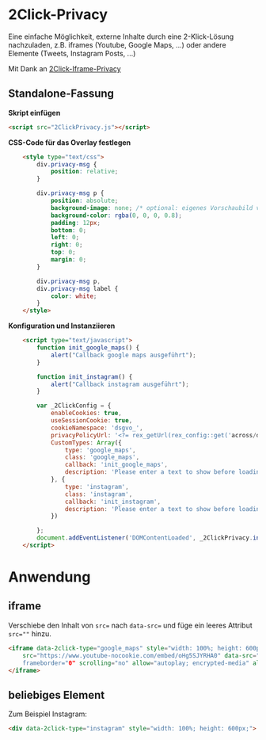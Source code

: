 # 2Click-Privacy

Eine einfache Möglichkeit, externe Inhalte durch eine 2-Klick-Lösung nachzuladen, z.B. iframes (Youtube, Google Maps, ...) oder andere Elemente (Tweets, Instagram Posts, ...)

Mit Dank an [2Click-Iframe-Privacy](https://01-scripts.github.io/2Click-Iframe-Privacy/)

## Standalone-Fassung

**Skript einfügen**

```html
<script src="2ClickPrivacy.js"></script>
```

**CSS-Code für das Overlay festlegen**

```html
    <style type="text/css">
        div.privacy-msg {
            position: relative;
        }

        div.privacy-msg p {
            position: absolute;
            background-image: none; /* optional: eigenes Vorschaubild verwenden */
            background-color: rgba(0, 0, 0, 0.8);
            padding: 12px;
            bottom: 0;
            left: 0;
            right: 0;
            top: 0;
            margin: 0;
        }

        div.privacy-msg p,
        div.privacy-msg label {
            color: white;
        }
    </style>
```

**Konfiguration und Instanziieren**

```html
    <script type="text/javascript">
        function init_google_maps() {
            alert("Callback google maps ausgeführt");
        }

        function init_instagram() {
            alert("Callback instagram ausgeführt");
        }

        var _2ClickConfig = {
            enableCookies: true,
            useSessionCookie: true,
            cookieNamespace: 'dsgvo_',
            privacyPolicyUrl: '<?= rex_getUrl(rex_config::get('across/dsgvo', 'consent_url')); ?>',
            CustomTypes: Array({
                type: 'google_maps',
                class: 'google_maps',
                callback: 'init_google_maps',
                description: 'Please enter a text to show before loading the content<br />'
            }, {
                type: 'instagram',
                class: 'instagram',
                callback: 'init_instagram',
                description: 'Please enter a text to show before loading the content<br />'
            })

        };
        document.addEventListener('DOMContentLoaded', _2ClickPrivacy.init(_2ClickConfig));
    </script>
```

# Anwendung

## iframe

Verschiebe den Inhalt von `src=` nach `data-src=` und füge ein leeres Attribut `src=""` hinzu.


```html
<iframe data-2click-type="google_maps" style="width: 100%; height: 600px;"
    src="https://www.youtube-nocookie.com/embed/oHg5SJYRHA0" data-src="
    frameborder="0" scrolling="no" allow="autoplay; encrypted-media" allowfullscreen>
</iframe>
```

## beliebiges Element

Zum Beispiel Instagram: 

```html
<div data-2click-type="instagram" style="width: 100%; height: 600px;">
```
